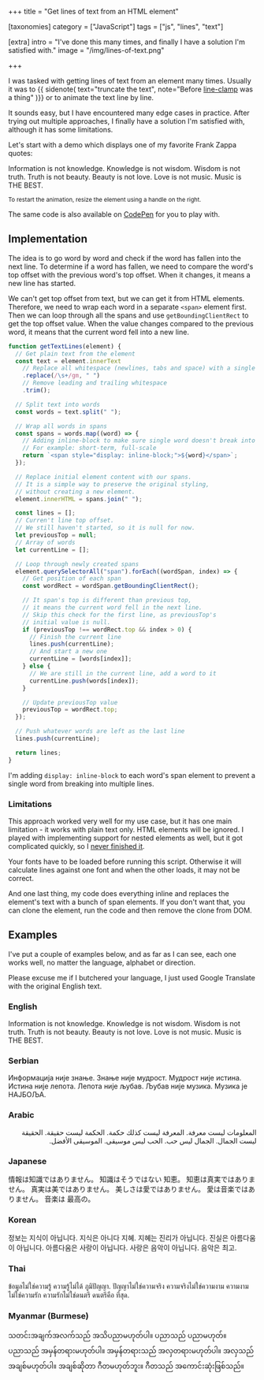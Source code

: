 +++
title = "Get <span>lines of text</span> from an HTML element"

[taxonomies]
category = ["JavaScript"]
tags = ["js", "lines", "text"]

[extra]
intro = "I've done this many times, and finally I have a solution I'm satisfied with."
image = "/img/lines-of-text.png"

+++
<link rel="stylesheet" href="/posts/text-lines.css" />

I was tasked with getting lines of text from an element many times. Usually it was to
{{ sidenote(
  text="truncate the text",
  note="Before [line-clamp](https://developer.mozilla.org/en-US/docs/Web/CSS/-webkit-line-clamp) was a thing"
)}}
 or to animate the text line by line.

It sounds easy, but I have encountered many edge cases in practice. After trying out multiple approaches, I finally have a solution I'm satisfied with, although it has some limitations.

Let's start with a demo which displays one of my favorite Frank Zappa quotes:

<div class="example example--demo is-in-viewport">
  <div class="example-text">
    Information is not knowledge.
    Knowledge is not wisdom.
    Wisdom is not truth.
    Truth is not beauty.
    Beauty is not love.
    Love is not music.
    Music is THE BEST.
  </div>
  <div class="example-handle" title="Drag to resize"><span></span></div>
</div>

<small>To restart the animation, resize the element using a handle on the right.</small>

The same code is also available on [CodePen](https://codepen.io/stanko/pen/eYMQOVP) for you to play with.

## Implementation

The idea is to go word by word and check if the word has fallen into the next line. To determine if a word has fallen, we need to compare the word's top offset with the previous word's top offset. When it changes, it means a new line has started.

We can't get top offset from text, but we can get it from HTML elements. Therefore, we need to wrap each word in a separate `<span>` element first. Then we can loop through all the spans and use `getBoundingClientRect` to get the top offset value. When the value changes compared to the previous word, it means that the current word fell into a new line.

```ts
function getTextLines(element) {
  // Get plain text from the element
  const text = element.innerText
    // Replace all whitespace (newlines, tabs and space) with a single space
    .replace(/\s+/gm, " ")
    // Remove leading and trailing whitespace
    .trim();

  // Split text into words
  const words = text.split(" ");

  // Wrap all words in spans
  const spans = words.map((word) => {
    // Adding inline-block to make sure single word doesn't break into multiple lines
    // For example: short-term, full-scale
    return `<span style="display: inline-block;">${word}</span>`;
  });

  // Replace initial element content with our spans.
  // It is a simple way to preserve the original styling,
  // without creating a new element.
  element.innerHTML = spans.join(" ");

  const lines = [];
  // Curren't line top offset.
  // We still haven't started, so it is null for now.
  let previousTop = null;
  // Array of words
  let currentLine = [];

  // Loop through newly created spans
  element.querySelectorAll("span").forEach((wordSpan, index) => {
    // Get position of each span
    const wordRect = wordSpan.getBoundingClientRect();

    // It span's top is different than previous top,
    // it means the current word fell in the next line.
    // Skip this check for the first line, as previousTop's
    // initial value is null.
    if (previousTop !== wordRect.top && index > 0) {
      // Finish the current line
      lines.push(currentLine);
      // And start a new one
      currentLine = [words[index]];
    } else {
      // We are still in the current line, add a word to it
      currentLine.push(words[index]);
    }

    // Update previousTop value
    previousTop = wordRect.top;
  });

  // Push whatever words are left as the last line
  lines.push(currentLine);

  return lines;
}
```

I'm adding `display: inline-block` to each word's span element to prevent a single word from breaking into multiple lines.

### Limitations

This approach worked very well for my use case, but it has one main limitation - it works with plain text only. HTML elements will be ignored. I played with implementing support for nested elements as well, but it got complicated quickly, so I [never finished it](https://codepen.io/stanko/pen/vYaYqdN).

Your fonts have to be loaded before running this script. Otherwise it will calculate lines against one font and when the other loads, it may not be correct.

And one last thing, my code does everything inline and replaces the element's text with a bunch of span elements. If you don't want that, you can clone the element, run the code and then remove the clone from DOM.

## Examples

I've put a couple of examples below, and as far as I can see, each one works well, no matter the language, alphabet or direction.

Please excuse me if I butchered your language, I just used Google Translate with the original English text.

### English

<div class="example example--debug">
  <div class="example-text">
    Information is not knowledge.
    Knowledge is not wisdom.
    Wisdom is not truth.
    Truth is not beauty.
    Beauty is not love.
    Love is not music.
    Music is THE BEST.
  </div>
  <div class="example-handle" title="Drag to resize"><span></span></div>
</div>

### Serbian

<div class="example example--debug">
  <div class="example-text">
Информација није знање. Знање није мудрост. Мудрост није истина. Истина није лепота. Лепота није љубав. Љубав није музика. Музика је НАЈБОЉА.
  </div>
  <div class="example-handle" title="Drag to resize"><span></span></div>
</div>


### Arabic

<div class="example example--debug">
  <div class="example-text" dir="rtl">
المعلومات ليست معرفة. المعرفة ليست كذلك
حكمة. الحكمة ليست حقيقة. الحقيقة ليست الجمال.
الجمال ليس حب. الحب ليس موسيقى. الموسيقى
الأفضل.
  </div>
  <div class="example-handle" title="Drag to resize"><span></span></div>
</div>

### Japanese

<div class="example example--debug">
  <div class="example-text">
情報は知識ではありません。 知識はそうではない
知恵。 知恵は真実ではありません。 真実は美ではありません。
美しさは愛ではありません。 愛は音楽ではありません。 音楽は
最高の。
  </div>
  <div class="example-handle" title="Drag to resize"><span></span></div>
</div>

### Korean

<div class="example example--debug">
  <div class="example-text">
정보는 지식이 아닙니다. 지식은 아니다
지혜. 지혜는 진리가 아닙니다. 진실은 아름다움이 아닙니다.
아름다움은 사랑이 아닙니다. 사랑은 음악이 아닙니다. 음악은
최고.
  </div>
  <div class="example-handle" title="Drag to resize"><span></span></div>
</div>

### Thai

<div class="example example--debug">
  <div class="example-text">
ข้อมูลไม่ใช่ความรู้ ความรู้ไม่ได้
ภูมิปัญญา. ปัญญาไม่ใช่ความจริง ความจริงไม่ใช่ความงาม
ความงามไม่ใช่ความรัก ความรักไม่ใช่ดนตรี ดนตรีคือ
ที่สุด.
  </div>
  <div class="example-handle" title="Drag to resize"><span></span></div>
</div>

### Myanmar (Burmese)

<div class="example example--debug">
  <div class="example-text">
သတင်းအချက်အလက်သည် အသိပညာမဟုတ်ပါ။
ပညာသည် ပညာမဟုတ်။
ပညာသည် အမှန်တရားမဟုတ်ပါ။
အမှန်တရားသည် အလှတရားမဟုတ်ပါ။
အလှသည် အချစ်မဟုတ်ပါ။
အချစ်ဆိုတာ ဂီတမဟုတ်ဘူး။
ဂီတသည် အကောင်းဆုံးဖြစ်သည်။
  </div>
  <div class="example-handle" title="Drag to resize"><span></span></div>
</div>

<script src="/js/posts/text-lines.js"></script>
